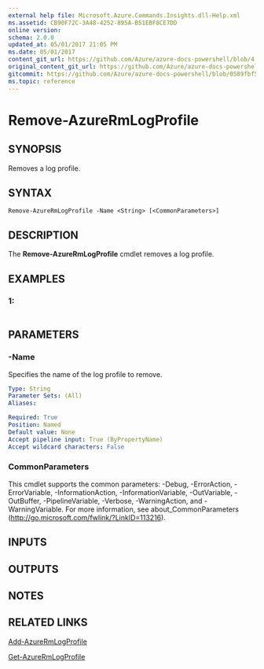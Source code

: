 ```yaml
---
external help file: Microsoft.Azure.Commands.Insights.dll-Help.xml
ms.assetid: CB90F72C-3A48-4252-895A-B51EBF8CE7DD
online version:
schema: 2.0.0
updated_at: 05/01/2017 21:05 PM
ms.date: 05/01/2017
content_git_url: https://github.com/Azure/azure-docs-powershell/blob/4.1.0/azureps-cmdlets-docs/ResourceManager/AzureRM.Insights/v1.0.12/Remove-AzureRmLogProfile.md
original_content_git_url: https://github.com/Azure/azure-docs-powershell/blob/4.1.0/azureps-cmdlets-docs/ResourceManager/AzureRM.Insights/v1.0.12/Remove-AzureRmLogProfile.md
gitcommit: https://github.com/Azure/azure-docs-powershell/blob/0589fbf53d27e39e0cf445261d29c64fb0859d62
ms.topic: reference
---
```


# Remove-AzureRmLogProfile

## SYNOPSIS
Removes a log profile.

## SYNTAX

```
Remove-AzureRmLogProfile -Name <String> [<CommonParameters>]
```

## DESCRIPTION
The **Remove-AzureRmLogProfile** cmdlet removes a log profile.

## EXAMPLES

### 1:
```

```

## PARAMETERS

### -Name
Specifies the name of the log profile to remove.

```yaml
Type: String
Parameter Sets: (All)
Aliases: 

Required: True
Position: Named
Default value: None
Accept pipeline input: True (ByPropertyName)
Accept wildcard characters: False
```

### CommonParameters
This cmdlet supports the common parameters: -Debug, -ErrorAction, -ErrorVariable, -InformationAction, -InformationVariable, -OutVariable, -OutBuffer, -PipelineVariable, -Verbose, -WarningAction, and -WarningVariable. For more information, see about_CommonParameters (http://go.microsoft.com/fwlink/?LinkID=113216).

## INPUTS

## OUTPUTS

## NOTES

## RELATED LINKS

[Add-AzureRmLogProfile](./Add-AzureRmLogProfile.md)

[Get-AzureRmLogProfile](./Get-AzureRmLogProfile.md)


